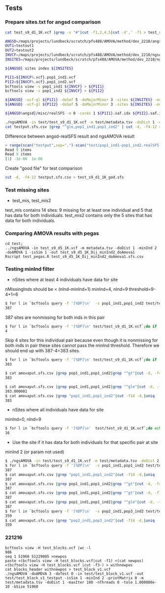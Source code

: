 ## Tests


### Prepare sites.txt for angsd comparison
```sh
cat test_s9_d1_1K.vcf |grep -v "#"|cut -f1,2,4,5|cut -d',' -f1 > test_s9_d1_1K_sites.txt
```


```sh
ANGSD=/maps/projects/lundbeck/scratch/pfs488/AMOVA/method/dev_2210/angsd/angsd
OUT1=testout1
OUT2=testout2
INVCF=/maps/projects/lundbeck/scratch/pfs488/AMOVA/method/dev_2210/ngsAMOVA/test/test_s9_d1_1K.vcf
INSITES=/maps/projects/lundbeck/scratch/pfs488/AMOVA/method/dev_2210/ngsAMOVA/test/test_s9_d1_1K_sites.txt

${ANGSD} sites index ${INSITES}

P1I1=${INVCF%.vcf}.pop1_ind1.vcf
P1I2=${INVCF%.vcf}.pop1_ind2.vcf
bcftools view -s pop1_ind1 ${INVCF} > ${P1I1}
bcftools view -s pop1_ind2 ${INVCF} > ${P1I2}

${ANGSD} -vcf-gl ${P1I1} -doSaf 5 -doMajorMinor 3 -sites ${INSITES} -out ${P1I1}
${ANGSD} -vcf-gl ${P1I2} -doSaf 5 -doMajorMinor 3 -sites ${INSITES} -out ${P1I2}

${ANGSD%angsd}/misc/realSFS -m 0 -cores 1 ${P1I1}.saf.idx ${P1I2}.saf.idx > pop1_ind1-pop2_ind2.sfs.txt
```

```sh
./ngsAMOVA -in test/test_s9_d1_1K.vcf -m test/metadata.tsv -doDist 1 -doAMOVA 3 -isSim 1  -out testput -tole 1e-10 -maxIter 100
cat testput.sfs.csv |grep "^gle,pop1_ind1,pop1_ind2" | cut -d, -f4-12 > testput
```


Difference between angsd-realSFS result and ngsAMOVA result

```R
> range(scan("testput",sep=",")-scan("test/pop1_ind1-pop1_ind2.realSFS.txt"))                                                                 
Read 9 items                                                                                                                                  
Read 9 items                                                                                                                                  
[1] -1e-06  1e-06
```


Create "good file" for test comparison

```sh
cut -d, -f4-12 testput.sfs.csv > test_s9_d1_1K_god.sfs
```

### Test missing sites

- test_mis, test_mis2

test_mis contains 14 sites: 9 missing for at least one individual and 5 that has data for both individuals.
test_mis2 contains only the 5 sites that has data for both individuals.


### Comparing AMOVA results with pegas


```
cd test;
../ngsAMOVA -in test_s9_d5_1K.vcf -m metadata.tsv -doDist 1 -minInd 2 -doAMOVA 1 -isSim 1 -out test_s9_d5_1K_Dij_minInd2_doAmova1
Rscript test_pegas.R test_s9_d5_1K_Dij_minInd2_doAmova1.sfs.csv
 ```


### Testing minInd filter

- nSites where at least 4 individuals have data for site

nMissingInds should be < (nInd-minInd+1)
minInd=4, nInd=9
threshold=9-4+1=6

```sh
$ for l in `bcftools query -f '[%DP]\n'  -s pop1_ind1,pop1_ind2 test/test_s9_d1_1K.vcf`;do echo $l|grep -o 0|wc -l;done|grep 0|wc -l 
387                                          
```

387 sites are nonmissing for both inds in this pair


```sh
$ for l in `bcftools query -f '[%DP]\n' test/test_s9_d1_1K.vcf`;do if [ `echo ${l}|cut -c-2|grep -o 0|wc -l` -eq 0 ];then echo $l|cut -c3-|grep -o 0|wc -l;fi;done|awk '$0>5'|wc -l
4
```

Skip 4 sites for this individual pair because even though it is nonmissing for both inds in pair these sites cannot pass the minInd threshold. Therefore we should end up with 387-4=383 sites.

```sh
$ for l in `bcftools query -f '[%DP]\n' test/test_s9_d1_1K.vcf`;do if [ `echo ${l}|cut -c-2|grep -o 0|wc -l` -eq 0 ];then echo $l|cut -c3-|grep -o 0|wc -l;fi;done|awk '$0<6'|wc -l
383

$ cat amovaput.sfs.csv |grep pop1_ind1,pop1_ind2|grep "^gt"|cut -d, -f4-12|tr ',' '\n'|datamash sum 1
383

$ cat amovaput.sfs.csv |grep pop1_ind1,pop1_ind2|grep "^gle"|cut -d, -f4-12|tr ',' '\n'|datamash sum 1
383.000001
$ cat amovaput.sfs.csv |grep "pop1_ind1,pop1_ind2"|cut -f14 -d,|uniq
383
```


- nSites where all individuals have data for site

minInd=0, nInd=9


```sh
$ for l in `bcftools query -f '[%DP]\n'  test/test_s9_d1_1K.vcf`;do echo $l|grep -o 0|wc -l;done | awk '$0==0'|wc -l
16
```


- Use the site if it has data for both individuals for that specific pair at site

minInd 2  (or param not used)


```sh
$ ./ngsAMOVA -in test/test_s9_d1_1K.vcf -m test/metadata.tsv -doDist 2 -doAMOVA 3 -isSim 1  -minInd  2
$ for l in `bcftools query -f '[%DP]\n'  -s pop1_ind1,pop1_ind2 test/test_s9_d1_1K.vcf`;do echo $l|grep -o 0|wc -l;done | awk '$0==0'|wc -l
387
$ cat amovaput.sfs.csv |grep "pop1_ind1,pop1_ind2"|cut -f14 -d,|uniq
387
$ cat amovaput.sfs.csv |grep pop1_ind1,pop1_ind2|grep "^gt"|cut -d, -f4-12|tr ',' '\n'|datamash sum 1
387
$ cat amovaput.sfs.csv |grep pop1_ind1,pop1_ind2|grep "^gt"|cut -d, -f14
387
$ cat amovaput.sfs.csv |grep pop1_ind1,pop1_ind2|grep "^gle"|cut -d, -f14
387
$ for l in `bcftools query -f '[%DP]\n'  -s pop2_ind1,pop3_ind2 test/test_s9_d1_1K.vcf`;do echo $l|grep -o 0|wc -l;done | awk '$0==0'|wc -l
359
$ cat amovaput.sfs.csv |grep "pop2_ind1,pop3_ind2"|cut -f14 -d,|uniq
359
```





### 221216
```
bcftools view -H test_blocks.vcf |wc -l
986
seq 1 51960 51229805 >newpos 
paste <(bcftools view -H test_blocks.vcf|cut -f1) <(cat newpos) <(bcftools view -H test_blocks.vcf |cut -f3-) > withnewpos
cat blocks_header withnewpos > test_block_v1.vcf
./ngsAMOVA -doAMOVA 3 -doTest 0 -in test/test_block_v1.vcf -out test/test_block_v1_testput -isSim 1 -minInd 2 -printMatrix 0 -m test/metadata.tsv -doDist 1 -maxIter 100 -nThreads 0 -tole 1.000000e-10 -bSize 51960
 ```